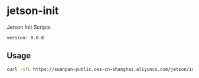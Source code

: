 # jetson-init
Jetson Init Scripts

`version: 0.0.8`

## Usage

``` bash
curl -sfL https://suanpan-public.oss-cn-shanghai.aliyuncs.com/jetson/init.sh | sh -
```
